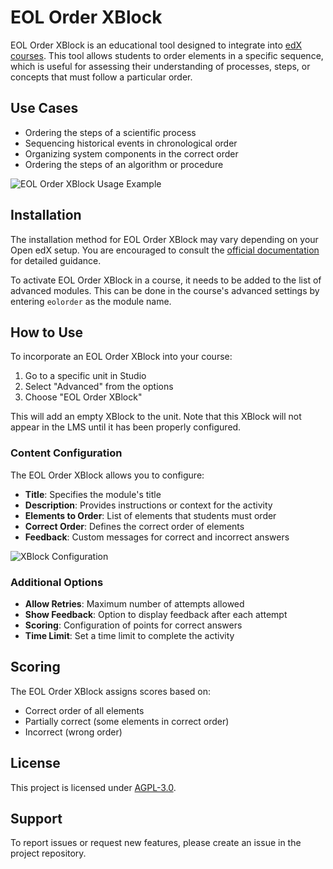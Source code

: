 # EOL Order XBlock

EOL Order XBlock is an educational tool designed to integrate into [edX courses](https://www.edx.org/). This tool allows students to order elements in a specific sequence, which is useful for assessing their understanding of processes, steps, or concepts that must follow a particular order.

## Use Cases

- Ordering the steps of a scientific process
- Sequencing historical events in chronological order
- Organizing system components in the correct order
- Ordering the steps of an algorithm or procedure

![EOL Order XBlock Usage Example](docs/images/example.png)

## Installation

The installation method for EOL Order XBlock may vary depending on your Open edX setup. You are encouraged to consult the [official documentation](https://edx.readthedocs.io/projects/edx-installing-configuring-and-running/en/latest/configuration/install_xblock.html) for detailed guidance.

To activate EOL Order XBlock in a course, it needs to be added to the list of advanced modules. This can be done in the course's advanced settings by entering `eolorder` as the module name.

## How to Use

To incorporate an EOL Order XBlock into your course:

1. Go to a specific unit in Studio
2. Select "Advanced" from the options
3. Choose "EOL Order XBlock"

This will add an empty XBlock to the unit. Note that this XBlock will not appear in the LMS until it has been properly configured.

### Content Configuration

The EOL Order XBlock allows you to configure:

- **Title**: Specifies the module's title
- **Description**: Provides instructions or context for the activity
- **Elements to Order**: List of elements that students must order
- **Correct Order**: Defines the correct order of elements
- **Feedback**: Custom messages for correct and incorrect answers

![XBlock Configuration](docs/images/configuration.png)

### Additional Options

- **Allow Retries**: Maximum number of attempts allowed
- **Show Feedback**: Option to display feedback after each attempt
- **Scoring**: Configuration of points for correct answers
- **Time Limit**: Set a time limit to complete the activity

## Scoring

The EOL Order XBlock assigns scores based on:
- Correct order of all elements
- Partially correct (some elements in correct order)
- Incorrect (wrong order)

## License

This project is licensed under [AGPL-3.0](LICENSE).

## Support

To report issues or request new features, please create an issue in the project repository. 